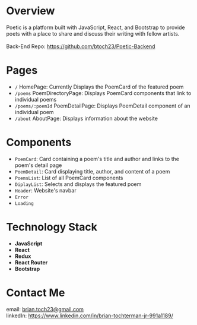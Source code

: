# Overview

Poetic is a platform built with JavaScript, React, and Bootstrap to provide poets with a place to share and discuss their writing with fellow artists.
<br>
<br>
Back-End Repo: https://github.com/btoch23/Poetic-Backend

# Pages
- `/` HomePage: Currently Displays the PoemCard of the featured poem
- `/poems` PoemDirectoryPage: Displays PoemCard components that link to individual poems
- `/poems/:poemId` PoemDetailPage: Displays PoemDetail component of an individual poem
- `/about` AboutPage: Displays information about the website

# Components
- `PoemCard`: Card containing a poem's title and author and links to the poem's detail page
- `PoemDetail`: Card displaying title, author, and content of a poem
- `PoemsList`: List of all PoemCard components
- `DiplayList`: Selects and displays the featured poem
- `Header`: Website's navbar
- `Error`
- `Loading`

# Technology Stack
- **JavaScript**
- **React**
- **Redux**
- **React Router**
- **Bootstrap**

# Contact Me
email: brian.toch23@gmail.com 
<br>
linkedIn: https://www.linkedin.com/in/brian-tochterman-jr-991a1189/
